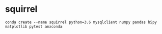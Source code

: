 # squirrel

```
conda create --name squirrel python=3.6 mysqlclient numpy pandas h5py matplotlib pytest anaconda
```
